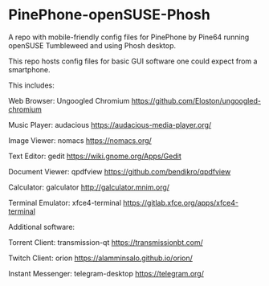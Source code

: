 # PinePhone-openSUSE-Phosh
A repo with mobile-friendly config files for PinePhone by Pine64 running openSUSE Tumbleweed and using Phosh desktop.

This repo hosts config files for basic GUI software one could expect from a smartphone.

This includes:

Web Browser: Ungoogled Chromium https://github.com/Eloston/ungoogled-chromium

Music Player: audacious https://audacious-media-player.org/

Image Viewer: nomacs https://nomacs.org/

Text Editor: gedit https://wiki.gnome.org/Apps/Gedit

Document Viewer: qpdfview https://github.com/bendikro/qpdfview

Calculator: galculator http://galculator.mnim.org/

Terminal Emulator: xfce4-terminal https://gitlab.xfce.org/apps/xfce4-terminal

Additional software:

Torrent Client: transmission-qt https://transmissionbt.com/

Twitch Client: orion https://alamminsalo.github.io/orion/

Instant Messenger: telegram-desktop https://telegram.org/
